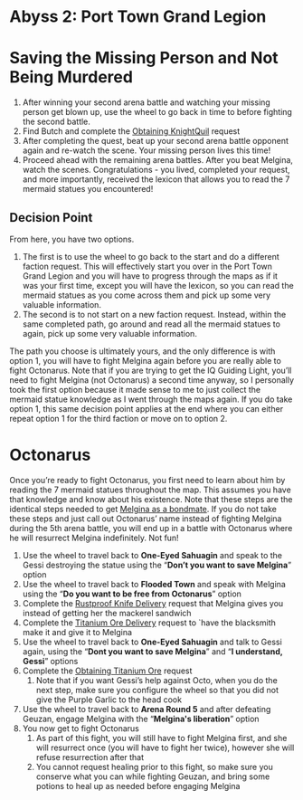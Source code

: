 # Abyss 2: Port Town Grand Legion

# Saving the Missing Person and Not Being Murdered

1. After winning your second arena battle and watching your missing person get blown up, use the wheel to go back in time to before fighting the second battle.
2. Find Butch and complete the [Obtaining KnightQuil](./requests.md#obtaining-knightquil) request
3. After completing the quest, beat up your second arena battle opponent again and re-watch the scene. Your missing person lives this time\!
4. Proceed ahead with the remaining arena battles. After you beat Melgina, watch the scenes. Congratulations \- you lived, completed your request, and more importantly, received the lexicon that allows you to read the 7 mermaid statues you encountered\!

## Decision Point

From here, you have two options.

1. The first is to use the wheel to go back to the start and do a different faction request. This will effectively start you over in the Port Town Grand Legion and you will have to progress through the maps as if it was your first time, except you will have the lexicon, so you can read the mermaid statues as you come across them and pick up some very valuable information.
2. The second is to not start on a new faction request. Instead, within the same completed path, go around and read all the mermaid statues to again, pick up some very valuable information.

The path you choose is ultimately yours, and the only difference is with option 1, you will have to fight Melgina again before you are really able to fight Octonarus. Note that if you are trying to get the IQ Guiding Light, you’ll need to fight Melgina (not Octonarus) a second time anyway, so I personally took the first option because it made sense to me to just collect the mermaid statue knowledge as I went through the maps again. If you do take option 1, this same decision point applies at the end where you can either repeat option 1 for the third faction or move on to option 2\.

# Octonarus

Once you’re ready to fight Octonarus, you first need to learn about him by reading the 7 mermaid statues throughout the map. This assumes you have that knowledge and know about his existence. Note that these steps are the identical steps needed to get [Melgina as a bondmate](./requests.md#melgina). If you do not take these steps and just call out Octonarus’ name instead of fighting Melgina during the 5th arena battle, you will end up in a battle with Octonarus where he will resurrect Melgina indefinitely. Not fun\!

1. Use the wheel to travel back to **One-Eyed Sahuagin** and speak to the Gessi destroying the statue using the “**Don’t you want to save Melgina**” option
2. Use the wheel to travel back to **Flooded Town** and speak with Melgina using the “**Do you want to be free from Octonarus**” option
3. Complete the [Rustproof Knife Delivery](./requests.md#rustproof-knife-delivery) request that Melgina gives you instead of getting her the mackerel sandwich
4. Complete the [Titanium Ore Delivery](./requests.md#titanium-ore-delivery) request to \`have the blacksmith make it and give it to Melgina
5. Use the wheel to travel back to **One-Eyed Sahuagin** and talk to Gessi again, using the “**Dont you want to save Melgina**” and “**I understand, Gessi**” options
6. Complete the [Obtaining Titanium Ore](./requests.md#obtaining-titanium-ore) request
    1. Note that if you want Gessi’s help against Octo, when you do the next step, make sure you configure the wheel so that you did not give the Purple Garlic to the head cook
7. Use the wheel to travel back to **Arena Round 5** and after defeating Geuzan, engage Melgina with the “**Melgina's liberation**” option
8. You now get to fight Octonarus
    1. As part of this fight, you will still have to fight Melgina first, and she will resurrect once (you will have to fight her twice), however she will refuse resurrection after that
    2. You cannot request healing prior to this fight, so make sure you conserve what you can while fighting Geuzan, and bring some potions to heal up as needed before engaging Melgina

